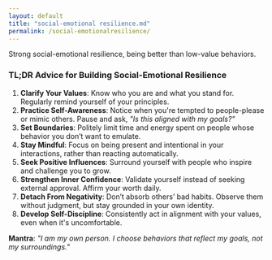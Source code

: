 ```yaml
---
layout: default
title: "social-emotional resilience.md"
permalink: /social-emotionalresilience/
---
```



Strong social-emotional resilience, being better than low-value behaviors.

### **TL;DR Advice for Building Social-Emotional Resilience**  

1. **Clarify Your Values**: Know who you are and what you stand for. Regularly remind yourself of your principles.  
2. **Practice Self-Awareness**: Notice when you're tempted to people-please or mimic others. Pause and ask, *"Is this aligned with my goals?"*  
3. **Set Boundaries**: Politely limit time and energy spent on people whose behavior you don’t want to emulate.  
4. **Stay Mindful**: Focus on being present and intentional in your interactions, rather than reacting automatically.  
5. **Seek Positive Influences**: Surround yourself with people who inspire and challenge you to grow.  
6. **Strengthen Inner Confidence**: Validate yourself instead of seeking external approval. Affirm your worth daily.  
7. **Detach From Negativity**: Don’t absorb others’ bad habits. Observe them without judgment, but stay grounded in your own identity.  
8. **Develop Self-Discipline**: Consistently act in alignment with your values, even when it's uncomfortable.  

**Mantra**: *"I am my own person. I choose behaviors that reflect my goals, not my surroundings."*